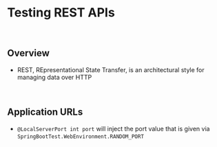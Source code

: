 # Testing REST APIs

<br>

## Overview
* REST, REpresentational State Transfer, is an architectural style for managing data over HTTP

<br>

## Application URLs
* `@LocalServerPort int port` will inject the port value that is given via `SpringBootTest.WebEnvironment.RANDOM_PORT`